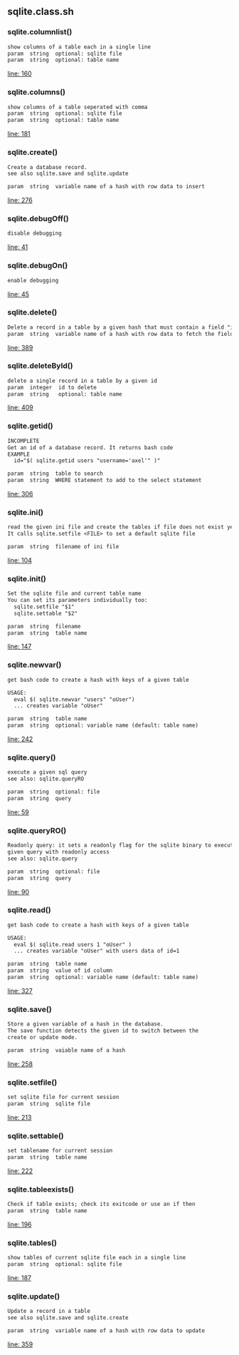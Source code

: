 ## sqlite.class.sh

### sqlite.columnlist()

```txt
show columns of a table each in a single line
param  string  optional: sqlite file
param  string  optional: table name
```

[line: 160](https://github.com/axelhahn/bash_sqlite/blob/main/sqlite.class.sh#L160)

### sqlite.columns()

```txt
show columns of a table seperated with comma
param  string  optional: sqlite file
param  string  optional: table name
```

[line: 181](https://github.com/axelhahn/bash_sqlite/blob/main/sqlite.class.sh#L181)

### sqlite.create()

```txt
Create a database record.
see also sqlite.save and sqlite.update

param  string  variable name of a hash with row data to insert
```

[line: 276](https://github.com/axelhahn/bash_sqlite/blob/main/sqlite.class.sh#L276)

### sqlite.debugOff()

```txt
disable debugging
```

[line: 41](https://github.com/axelhahn/bash_sqlite/blob/main/sqlite.class.sh#L41)

### sqlite.debugOn()

```txt
enable debugging
```

[line: 45](https://github.com/axelhahn/bash_sqlite/blob/main/sqlite.class.sh#L45)

### sqlite.delete()

```txt
Delete a record in a table by a given hash that must contain a field "id"
param  string  variable name of a hash with row data to fetch the field "id"
```

[line: 389](https://github.com/axelhahn/bash_sqlite/blob/main/sqlite.class.sh#L389)

### sqlite.deleteById()

```txt
delete a single record in a table by a given id
param  integer  id to delete
param  string   optional: table name
```

[line: 409](https://github.com/axelhahn/bash_sqlite/blob/main/sqlite.class.sh#L409)

### sqlite.getid()

```txt
INCOMPLETE
Get an id of a database record. It returns bash code
EXAMPLE
  id="$( sqlite.getid users "username='axel'" )"

param  string  table to search
param  string  WHERE statement to add to the select statement
```

[line: 306](https://github.com/axelhahn/bash_sqlite/blob/main/sqlite.class.sh#L306)

### sqlite.ini()

```txt
read the given ini file and create the tables if file does not exist yet
It calls sqlite.setfile <FILE> to set a default sqlite file

param  string  filename of ini file
```

[line: 104](https://github.com/axelhahn/bash_sqlite/blob/main/sqlite.class.sh#L104)

### sqlite.init()

```txt
Set the sqlite file and current table name
You can set its parameters individually too:
  sqlite.setfile "$1"
  sqlite.settable "$2"

param  string  filename
param  string  table name
```

[line: 147](https://github.com/axelhahn/bash_sqlite/blob/main/sqlite.class.sh#L147)

### sqlite.newvar()

```txt
get bash code to create a hash with keys of a given table

USAGE:
  eval $( sqlite.newvar "users" "oUser")
  ... creates variable "oUser"

param  string  table name
param  string  optional: variable name (default: table name)
```

[line: 242](https://github.com/axelhahn/bash_sqlite/blob/main/sqlite.class.sh#L242)

### sqlite.query()

```txt
execute a given sql query
see also: sqlite.queryRO

param  string  optional: file
param  string  query
```

[line: 59](https://github.com/axelhahn/bash_sqlite/blob/main/sqlite.class.sh#L59)

### sqlite.queryRO()

```txt
Readonly query: it sets a readonly flag for the sqlite binary to execute the
given query with readonly access
see also: sqlite.query

param  string  optional: file
param  string  query
```

[line: 90](https://github.com/axelhahn/bash_sqlite/blob/main/sqlite.class.sh#L90)

### sqlite.read()

```txt
get bash code to create a hash with keys of a given table

USAGE:
  eval $( sqlite.read users 1 "oUser" )
  ... creates variable "oUser" with users data of id=1

param  string  table name
param  string  value of id column
param  string  optional: variable name (default: table name)
```

[line: 327](https://github.com/axelhahn/bash_sqlite/blob/main/sqlite.class.sh#L327)

### sqlite.save()

```txt
Store a given variable of a hash in the database.
The save function detects the given id to switch between the
create or update mode.

param  string  vaiable name of a hash
```

[line: 258](https://github.com/axelhahn/bash_sqlite/blob/main/sqlite.class.sh#L258)

### sqlite.setfile()

```txt
set sqlite file for current session
param  string  sqlite file
```

[line: 213](https://github.com/axelhahn/bash_sqlite/blob/main/sqlite.class.sh#L213)

### sqlite.settable()

```txt
set tablename for current session
param  string  table name
```

[line: 222](https://github.com/axelhahn/bash_sqlite/blob/main/sqlite.class.sh#L222)

### sqlite.tableexists()

```txt
Check if table exists; check its exitcode or use an if then
param  string  table name
```

[line: 196](https://github.com/axelhahn/bash_sqlite/blob/main/sqlite.class.sh#L196)

### sqlite.tables()

```txt
show tables of current sqlite file each in a single line
param  string  optional: sqlite file
```

[line: 187](https://github.com/axelhahn/bash_sqlite/blob/main/sqlite.class.sh#L187)

### sqlite.update()

```txt
Update a record in a table
see also sqlite.save and sqlite.create

param  string  variable name of a hash with row data to update
```

[line: 359](https://github.com/axelhahn/bash_sqlite/blob/main/sqlite.class.sh#L359)

